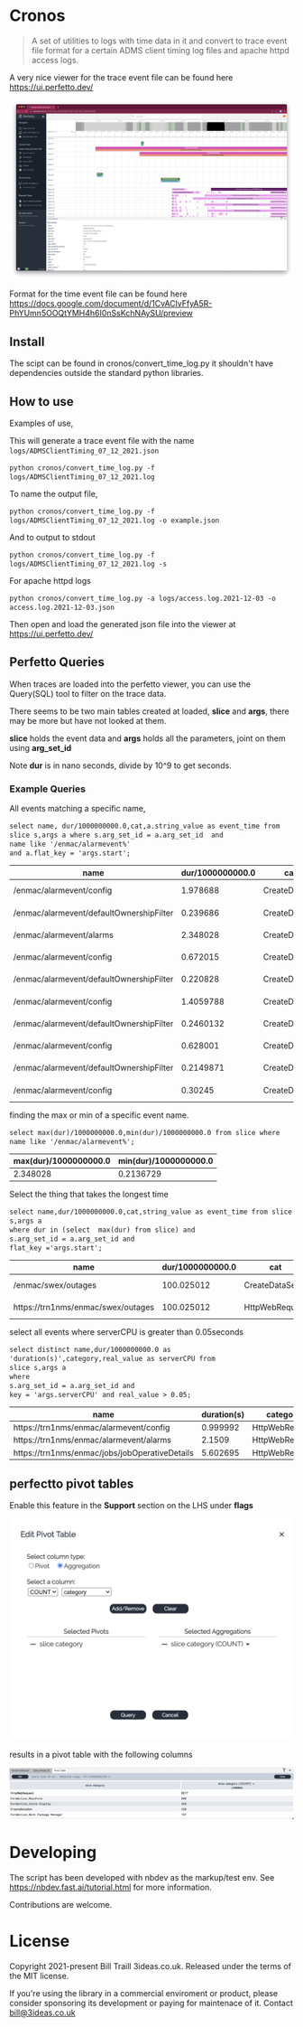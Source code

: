 
# Cronos
> A set of utilities to logs with time data in it and convert to trace event file format for a certain ADMS client timing log files and apache httpd access logs.



A very nice viewer for the trace event file can be found here https://ui.perfetto.dev/

![Example screenshot](assets/Screenshot1.png)


Format for the time event file can be found here https://docs.google.com/document/d/1CvAClvFfyA5R-PhYUmn5OOQtYMH4h6I0nSsKchNAySU/preview


## Install

The scipt can be found in cronos/convert_time_log.py  it shouldn't have dependencies outside the standard python libraries.


## How to use

Examples of use,

This will generate a trace event file with the name `logs/ADMSClientTiming_07_12_2021.json`
```
python cronos/convert_time_log.py -f logs/ADMSClientTiming_07_12_2021.log
```

To name the output file,
```
python cronos/convert_time_log.py -f logs/ADMSClientTiming_07_12_2021.log -o example.json
```

And to output to stdout
```
python cronos/convert_time_log.py -f logs/ADMSClientTiming_07_12_2021.log -s 
```

For apache httpd logs
```
python cronos/convert_time_log.py -a logs/access.log.2021-12-03 -o access.log.2021-12-03.json
```

Then open and load the generated json file into the viewer at https://ui.perfetto.dev/

## Perfetto Queries


When traces are loaded into the perfetto viewer, you can use the  Query(SQL) tool to filter on the trace data.

There seems to be two main tables created at loaded, __slice__ and __args__, there may be more but have not looked at them.

**__slice__** holds the event data and **__args__** holds all the parameters, joint on them using  **arg_set_id**


Note **__dur__** is in nano seconds, divide by 10^9 to get seconds.

### Example Queries

All events matching a specific name,

```
select name, dur/1000000000.0,cat,a.string_value as event_time from slice s,args a where s.arg_set_id = a.arg_set_id  and
name like '/enmac/alarmevent%'
and a.flat_key = 'args.start';
```
|name|dur/1000000000.0|cat|event_time|
|----|----|----|---------|
|/enmac/alarmevent/config|1.978688|CreateDataSet|2021-12-07T17:46:23.902474+00:00|
|/enmac/alarmevent/defaultOwnershipFilter|0.239686|CreateDataSet|2021-12-07T17:46:25.915164+00:00|
|/enmac/alarmevent/alarms|2.348028|CreateDataSet|2021-12-07T17:46:28.903655+00:00|
|/enmac/alarmevent/config|0.672015|CreateDataSet|2021-12-07T17:46:28.903655+00:00|
|/enmac/alarmevent/defaultOwnershipFilter|0.220828|CreateDataSet|2021-12-07T17:46:29.612597+00:00|
|/enmac/alarmevent/config|1.4059788|CreateDataSet|2021-12-07T17:46:29.880425+00:00|
|/enmac/alarmevent/defaultOwnershipFilter|0.2460132|CreateDataSet|2021-12-07T17:46:31.332394+00:00|
|/enmac/alarmevent/config|0.628001|CreateDataSet|2021-12-07T17:46:40.043329+00:00|
|/enmac/alarmevent/defaultOwnershipFilter|0.2149871|CreateDataSet|2021-12-07T17:46:40.711331+00:00|
|/enmac/alarmevent/config|0.30245|CreateDataSet|2021-12-07T17:46:40.980319+00:00|

finding the max or min of a specific event name.
```
select max(dur)/1000000000.0,min(dur)/1000000000.0 from slice where name like '/enmac/alarmevent%';
```
|max(dur)/1000000000.0|min(dur)/1000000000.0|
|----|----|
|2.348028|0.2136729|

Select the thing that takes the longest time

```
select name,dur/1000000000.0,cat,string_value as event_time from slice s,args a 
where dur in (select  max(dur) from slice) and 
s.arg_set_id = a.arg_set_id and 
flat_key ='args.start';
```
|name|dur/1000000000.0|cat|event_time|
|----|----|-----|------|
|/enmac/swex/outages|100.025012|CreateDataSet|2021-12-07T17:54:12.262573+00:00|
|https://trn1nms/enmac/swex/outages|100.025012|HttpWebRequest|2021-12-07T17:54:12.262573+00:00|


select all events where serverCPU is greater than 0.05seconds
```
select distinct name,dur/1000000000.0 as 'duration(s)',category,real_value as serverCPU from 
slice s,args a 
where 
s.arg_set_id = a.arg_set_id and
key = 'args.serverCPU' and real_value > 0.05;
```
|name|duration(s)|category|serverCPU|
|----|----------|--------|--------|
|https://trn1nms/enmac/alarmevent/config|0.999992|HttpWebRequest|0.0703|
|https://trn1nms/enmac/alarmevent/alarms|2.1509|HttpWebRequest|0.0656|
|https://trn1nms/enmac/jobs/jobOperativeDetails|5.602695|HttpWebRequest|0.1953|

## perfectto pivot tables

Enable this feature in the __Support__ section on the LHS under __flags__


![pivot table query screenshot](assets/Pivot_query.png)

results in a pivot table with the following columns

![Pivot table screenshot](assets/pivot_table.png)


# Developing

The script has been developed with nbdev as the markup/test env. See https://nbdev.fast.ai/tutorial.html for more information.

Contributions are welcome.


# License

Copyright 2021-present Bill Traill 3ideas.co.uk. Released under the terms of the MIT license.

If you're using the library in a commercial enviroment or product, please consider sponsoring its development or paying for maintenace of it. Contact bill@3ideas.co.uk
